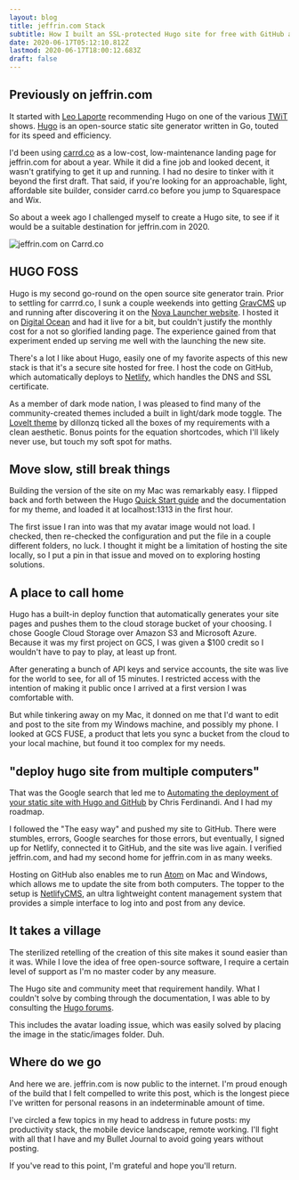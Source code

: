 ```yaml
---
layout: blog
title: jeffrin.com Stack
subtitle: How I built an SSL-protected Hugo site for free with GitHub and Netlify
date: 2020-06-17T05:12:10.812Z
lastmod: 2020-06-17T18:00:12.683Z
draft: false
---
```

## Previously on jeffrin.com

It started with [Leo Laporte](https://twitter.com/leolaporte) recommending Hugo on one of the various [TWiT](https://twit.tv/) shows. [Hugo](https://gohugo.io/) is an open-source static site generator written in Go, touted for its speed and efficiency. 

I'd been using [carrd.co](https://carrd.co/) as a low-cost, low-maintenance landing page for jeffrin.com for about a year. While it did a fine job and looked decent, it wasn't gratifying to get it up and running. I had no desire to tinker with it beyond the first draft. That said, if you're looking for an approachable, light, affordable site builder, consider carrd.co before you jump to Squarespace and Wix.

So about a week ago I challenged myself to create a Hugo site, to see if it would be a suitable destination for jeffrin.com in 2020. 

![](/images/uploads/carrd.png "jeffrin.com on Carrd.co")

## HUGO FOSS

Hugo is my second go-round on the open source site generator train. Prior to settling for carrrd.co, I sunk a couple weekends into getting [GravCMS](https://getgrav.org/) up and running after discovering it on the [Nova Launcher website](http://novalauncher.com/). I hosted it on [Digital Ocean](https://www.digitalocean.com/) and had it live for a bit, but couldn't justify the monthly cost for a not so glorified landing page. The experience gained from that experiment ended up serving me well with the launching the new site. 

There's a lot I like about Hugo, easily one of my favorite aspects of this new stack is that it's a secure site hosted for free. I host the code on GitHub, which automatically deploys to [Netlify](http://netlify.com/), which handles the DNS and SSL certificate. 

As a member of dark mode nation, I was pleased to find many of the community-created themes included a built in light/dark mode toggle. The [LoveIt theme](https://hugoloveit.com/) by dillonzq ticked all the boxes of my requirements with a clean aesthetic. Bonus points for the equation shortcodes, which I'll likely never use, but touch my soft spot for maths. 

## Move slow, still break things

Building the version of the site on my Mac was remarkably easy. I flipped back and forth between the Hugo [Quick Start guide](https://gohugo.io/getting-started/quick-start/) and the documentation for my theme, and loaded it at localhost:1313 in the first hour. 

The first issue I ran into was that my avatar image would not load. I checked, then re-checked the configuration and put the file in a couple different folders, no luck. I thought it might be a limitation of hosting the site locally, so I put a pin in that issue and moved on to exploring hosting solutions.

## A place to call home

Hugo has a built-in deploy function that automatically generates your site pages and pushes them to the cloud storage bucket of your choosing. I chose Google Cloud Storage over Amazon S3 and Microsoft Azure. Because it was my first project on GCS, I was given a $100 credit so I wouldn't have to pay to play, at least up front.

After generating a bunch of API keys and service accounts, the site was live for the world to see, for all of 15 minutes. I restricted access with the intention of making it public once I arrived at a first version I was comfortable with.

But while tinkering away on my Mac, it donned on me that I'd want to edit and post to the site from my Windows machine, and possibly my phone. I looked at GCS FUSE, a product that lets you sync a bucket from the cloud to your local machine, but found it too complex for my needs.

## "deploy hugo site from multiple computers"

That was the Google search that led me to [Automating the deployment of your static site with Hugo and GitHub](https://gomakethings.com/automating-the-deployment-of-your-static-site-with-hugo-and-github/) by Chris Ferdinandi. And I had my roadmap.

I followed the "The easy way" and pushed my site to GitHub. There were stumbles, errors, Google searches for those errors, but eventually, I signed up for Netlify, connected it to GitHub, and the site was live again. I verified jeffrin.com, and had my second home for jeffrin.com in as many weeks.

Hosting on GitHub also enables me to run [Atom](https://atom.io/) on Mac and Windows, which allows me to update the site from both computers. The topper to the setup is [NetlifyCMS](https://www.netlifycms.org/), an ultra lightweight content management system that provides a simple interface to log into and post from any device.

## It takes a village

The sterilized retelling of the creation of this site makes it sound easier than it was. While I love the idea of free open-source software, I require a certain level of support as I'm no master coder by any measure. 

The Hugo site and community meet that requirement handily. What I couldn't solve by combing through the documentation, I was able to by consulting the [Hugo forums](https://discourse.gohugo.io/). 

This includes the avatar loading issue, which was easily solved by placing the image in the static/images folder. Duh.

## Where do we go

And here we are. jeffrin.com is now public to the internet. I'm proud enough of the build that I felt compelled to write this post, which is the longest piece I've written for personal reasons in an indeterminable amount of time. 

I've circled a few topics in my head to address in future posts: my productivity stack, the mobile device landscape, remote working. I'll fight with all that I have and my Bullet Journal to avoid going years without posting. 

If you've read to this point, I'm grateful and hope you'll return.